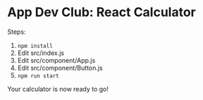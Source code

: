# App Dev Club: React Calculator

Steps:

1. `npm install`
2. Edit src/index.js
3. Edit src/component/App.js
4. Edit src/component/Button.js
5. `npm run start`

Your calculator is now ready to go!

